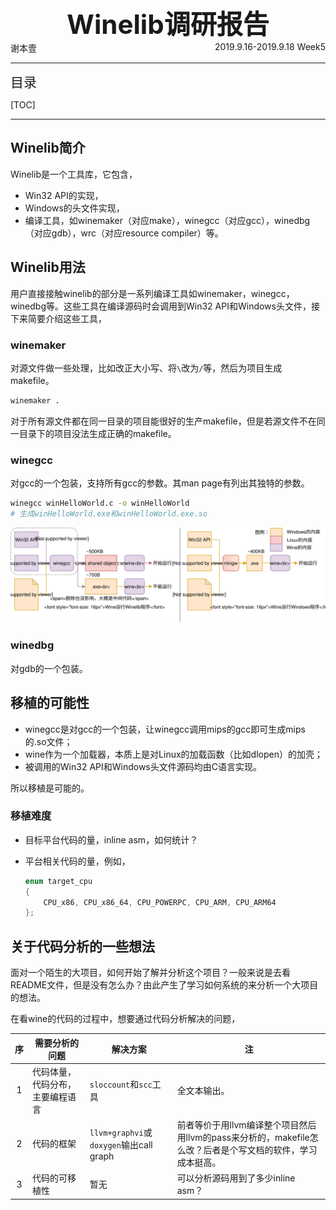 <div style="text-align:center;font-size:3em;font-weight:bold;">Winelib调研报告</div>
<span>谢本壹</span><span style="float:right">2019.9.16-2019.9.18 Week5</span>

---

<span style="font-size:1.5em">目录</span>

[TOC]

---

## Winelib简介

Winelib是一个工具库，它包含，

* Win32 API的实现，
* Windows的头文件实现，
* 编译工具，如winemaker（对应make），winegcc（对应gcc），winedbg（对应gdb），wrc（对应resource compiler）等。

## Winelib用法

用户直接接触winelib的部分是一系列编译工具如winemaker，winegcc，winedbg等。这些工具在编译源码时会调用到Win32 API和Windows头文件，接下来简要介绍这些工具，

### winemaker

对源文件做一些处理，比如改正大小写、将`\`改为`/`等，然后为项目生成makefile。

```bash
winemaker .
```

对于所有源文件都在同一目录的项目能很好的生产makefile，但是若源文件不在同一目录下的项目没法生成正确的makefile。

### winegcc

对gcc的一个包装，支持所有gcc的参数。其man page有列出其独特的参数。

```bash
winegcc winHelloWorld.c -o winHelloWorld
# 生成winHelloWorld.exe和winHelloWorld.exe.so
```

![winelib](pictures/winelib.svg)

### winedbg

对gdb的一个包装。

## 移植的可能性

* winegcc是对gcc的一个包装，让winegcc调用mips的gcc即可生成mips的.so文件；
* wine作为一个加载器，本质上是对Linux的加载函数（比如dlopen）的加壳；
* 被调用的Win32 API和Windows头文件源码均由C语言实现。

所以移植是可能的。

### 移植难度

* 目标平台代码的量，inline asm，如何统计？

* 平台相关代码的量，例如，

  ```c
  enum target_cpu
  {
      CPU_x86, CPU_x86_64, CPU_POWERPC, CPU_ARM, CPU_ARM64
  };
  ```

## 关于代码分析的一些想法

面对一个陌生的大项目，如何开始了解并分析这个项目？一般来说是去看README文件，但是没有怎么办？由此产生了学习如何系统的来分析一个大项目的想法。

在看wine的代码的过程中，想要通过代码分析解决的问题，

|  序  | 需要分析的问题                   | 解决方案                                | 注                                                           |
| :--: | -------------------------------- | --------------------------------------- | ------------------------------------------------------------ |
|  1   | 代码体量，代码分布，主要编程语言 | `sloccount`和`scc`工具                  | 全文本输出。                                                 |
|  2   | 代码的框架                       | `llvm+graphvi`或`doxygen`输出call graph | 前者等价于用llvm编译整个项目然后用llvm的pass来分析的，makefile怎么改？后者是个写文档的软件，学习成本挺高。 |
|  3   | 代码的可移植性                   | 暂无                                    | 可以分析源码用到了多少inline asm？                           |

